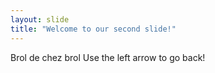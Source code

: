 ```yaml
---
layout: slide
title: "Welcome to our second slide!"
---
```

Brol de chez brol
Use the left arrow to go back!
